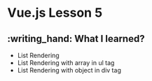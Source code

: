 <h1>Vue.js Lesson 5</h1>

<h2>:writing_hand: What I learned?</h2>
<ul>
<li>List Rendering</li>
<li>List Rendering with array in ul tag</li>
<li>List Rendering with object in div tag</li>
</ul>
